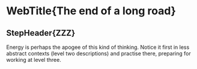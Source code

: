 # WebTitle{The end of a long road}

## StepHeader{ZZZ}

Energy is perhaps the apogee of this kind of thinking. Notice it first in less abstract contexts (level two descriptions) and practise there, preparing for working at level three.

